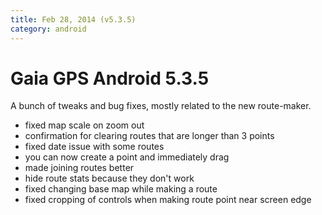 ```yaml
---
title: Feb 28, 2014 (v5.3.5)
category: android
---
```


# Gaia GPS Android 5.3.5

A bunch of tweaks and bug fixes, mostly related to the new route-maker.

* fixed map scale on zoom out
* confirmation for clearing routes that are longer than 3 points
* fixed date issue with some routes
* you can now create a point and immediately drag
* made joining routes better
* hide route stats because they don't work
* fixed changing base map while making a route
* fixed cropping of controls when making route point near screen edge
